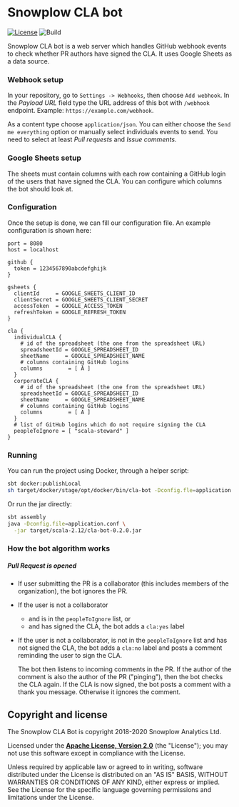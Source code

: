 # Snowplow CLA bot

[![License][license-image]][license]
![Build](https://github.com/snowplow-incubator/cla-bot/workflows/Build/badge.svg)

Snowplow CLA bot is a web server which handles GitHub webhook events to check whether
PR authors have signed the CLA. It uses Google Sheets as a data source.

### Webhook setup

In your repository, go to `Settings -> Webhooks`, then choose `Add webhook`.
In the *Payload URL* field type the URL address of this bot with `/webhook` endpoint.
Example: `https://example.com/webhook`.

As a content type choose `application/json`. You can either choose the
`Send me everything` option or manually select individuals events to send. You need to
select at least *Pull requests* and *Issue comments*.

### Google Sheets setup

The sheets must contain columns with each row containing a GitHub login of the users
that have signed the CLA. You can configure which columns the bot should look at.

### Configuration

Once the setup is done, we can fill our configuration file.
An example configuration is shown here:

```
port = 8080
host = localhost

github {
  token = 1234567890abcdefghijk
}

gsheets {
  clientId     = GOOGLE_SHEETS_CLIENT_ID
  clientSecret = GOOGLE_SHEETS_CLIENT_SECRET
  accessToken  = GOOGLE_ACCESS_TOKEN
  refreshToken = GOOGLE_REFRESH_TOKEN
}

cla {
  individualCLA {
    # id of the spreadsheet (the one from the spreadsheet URL)
    spreadsheetId = GOOGLE_SPREADSHEET_ID
    sheetName     = GOOGLE_SPREADSHEET_NAME
    # columns containing GitHub logins
    columns        = [ A ]
  }
  corporateCLA {
    # id of the spreadsheet (the one from the spreadsheet URL)
    spreadsheetId = GOOGLE_SPREADSHEET_ID
    sheetName     = GOOGLE_SPREADSHEET_NAME
    # columns containing GitHub logins
    columns        = [ A ]
  }
  # list of GitHub logins which do not require signing the CLA
  peopleToIgnore = [ "scala-steward" ]
}
```

### Running

You can run the project using Docker, through a helper script:
```bash
sbt docker:publishLocal
sh target/docker/stage/opt/docker/bin/cla-bot -Dconfig.fle=application.conf
```

Or run the jar directly:

```bash
sbt assembly
java -Dconfig.file=application.conf \
  -jar target/scala-2.12/cla-bot-0.2.0.jar
```

### How the bot algorithm works

##### Pull Request is opened
- If user submitting the PR is a collaborator (this includes members of the organization),
  the bot ignores the PR.

- If the user is not a collaborator
  - and is in the `peopleToIgnore` list, or
  - and has signed the CLA, the bot adds a `cla:yes` label

- If the user is not a collaborator, is not in the `peopleToIgnore` list and has not signed
  the CLA, the bot adds a `cla:no` label and posts a comment reminding the user to sign the CLA.

  The bot then listens to incoming comments in the PR. If the author of the
  comment is also the author of the PR ("pinging"), then the bot checks the
  CLA again. If the CLA is now signed, the bot posts a comment with a thank you message.
  Otherwise it ignores the comment.

## Copyright and license

The Snowplow CLA Bot is copyright 2018-2020 Snowplow Analytics Ltd.

Licensed under the **[Apache License, Version 2.0][license]** (the "License");
you may not use this software except in compliance with the License.

Unless required by applicable law or agreed to in writing, software
distributed under the License is distributed on an "AS IS" BASIS,
WITHOUT WARRANTIES OR CONDITIONS OF ANY KIND, either express or implied.
See the License for the specific language governing permissions and
limitations under the License.

[license-image]: https://img.shields.io/badge/license-Apache--2-blue.svg?style=flat
[license]: http://www.apache.org/licenses/LICENSE-2.0

[webhooks]: https://developer.github.com/webhooks/
[log4j]: https://docs.oracle.com/cd/E29578_01/webhelp/cas_webcrawler/src/cwcg_config_log4j_file.html
